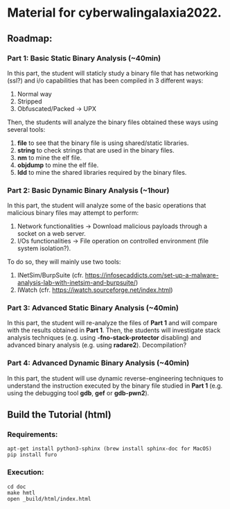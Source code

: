 # Material for cyberwalingalaxia2022.

## Roadmap:
### Part 1: Basic Static Binary Analysis (~40min)
In this part, the student will staticly study a binary file that has networking (ssl?) and i/o capabilities that has been compiled in 3 different ways:
1. Normal way
2. Stripped
3. Obfuscated/Packed -> UPX

Then, the students will analyze the binary files obtained these ways using several tools:
1. **file** to see that the binary file is using shared/static libraries.
2. **string** to check strings that are used in the binary files.
2. **nm** to mine the elf file.
2. **objdump** to mine the elf file.
3. **ldd** to mine the shared libraries required by the binary files.

### Part 2: Basic Dynamic Binary Analysis (~1hour)
In this part, the student will analyze some of the basic operations that malicious binary files may attempt to perform:
1. Network functionalities -> Download malicious payloads through a socket on a web server. 
2. I/Os functionalities -> File operation on controlled environment (file system isolation?).

To do so, they will mainly use two tools:
1. INetSim/BurpSuite (cfr. https://infosecaddicts.com/set-up-a-malware-analysis-lab-with-inetsim-and-burpsuite/)
2. IWatch (cfr. https://iwatch.sourceforge.net/index.html)

### Part 3: Advanced Static Binary Analysis (~40min)
In this part, the student will re-analyze the files of **Part 1** and will compare with the results obtained in **Part 1**. Then, the students will investigate stack analysis techniques (e.g. using **-fno-stack-protector** disabling) and advanced binary analysis (e.g. using **radare2**). Decompilation? 

### Part 4: Advanced Dynamic Binary Analysis (~40min)
In this part, the student will use dynamic reverse-engineering techniques to understand the instruction executed by the binary file studied in **Part 1** (e.g. using the debugging tool **gdb**, **gef** or **gdb-pwn2**).

## Build the Tutorial (html)
### Requirements:

```
apt-get install python3-sphinx (brew install sphinx-doc for MacOS)
pip install furo
```
### Execution:
```
cd doc
make hmtl
open _build/html/index.html 
```
